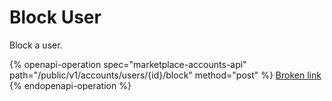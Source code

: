 # Block User

Block a user.

{% openapi-operation spec="marketplace-accounts-api" path="/public/v1/accounts/users/{id}/block" method="post" %}
[Broken link](broken-reference)
{% endopenapi-operation %}
